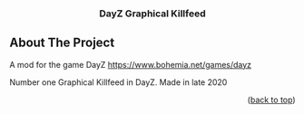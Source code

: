 <h3 align="center">DayZ Graphical Killfeed</h3>















</div>































<!-- ABOUT THE PROJECT -->







## About The Project















A mod for the game DayZ https://www.bohemia.net/games/dayz






Number one Graphical Killfeed in DayZ.
Made in late 2020


<p align="right">(<a href="#readme-top">back to top</a>)</p>

